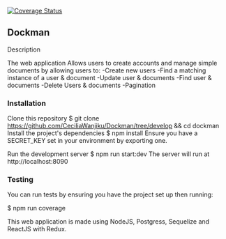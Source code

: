 [![Coverage Status](https://coveralls.io/repos/github/CeciliaWanjiku/Dockman/badge.svg?branch=develop)](https://coveralls.io/github/CeciliaWanjiku/Dockman?branch=develop) 
 ## Dockman ##
Description

The web application
Allows users to create accounts and manage simple documents by allowing users to:
-Create new users
-Find a matching instance of a user & document
-Update user & documents
-Find user & documents
-Delete Users & documents
-Pagination

### Installation ###

Clone this repository
$ git clone https://github.com/CeciliaWanjiku/Dockman/tree/develop && cd dockman
Install the project's dependencies
$ npm install
Ensure you have a SECRET_KEY set in your environment by exporting one.

Run the development server
$ npm run start:dev
The server will run at http://localhost:8090

### Testing ###
You can run tests by ensuring you have the project set up then running:

$ npm run coverage

This web application is made using NodeJS, Postgress, Sequelize and ReactJS with Redux.
